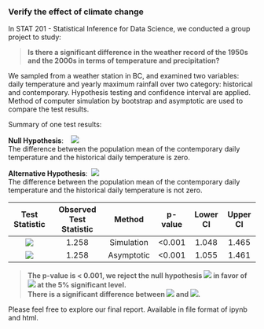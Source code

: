 ### Verify the effect of climate change

In STAT 201 - Statistical Inference for Data Science, we conducted a group project to study:  
> **Is there a significant difference in the weather record of the 1950s and the 2000s in terms of temperature and precipitation?**
  
We sampled from a weather station in BC, and examined two variables: daily temperature and yearly maximum rainfall over two category: historical and contemporary. Hypothesis testing and confidence interval are applied. Method of computer simulation by bootstrap and asymptotic are used to compare the test results. 

Summary of one test results: 
  
**Null Hypothesis**:     <img src="https://render.githubusercontent.com/render/math?math=H_0^{1}: \mu_{ct} - \mu_{ht} = 0">  
The difference between the population mean of the contemporary daily temperature and the historical daily temperature is zero.  
  
**Alternative Hypothesis**:  <img src="https://render.githubusercontent.com/render/math?math=H_A^{1}: \mu_{ct} - \mu_{ht} \neq 0">  
The difference between the population mean of the contemporary daily temperature and the historical daily temperature is not zero.  

| Test Statistic    | Observed Test Statistic |Method  | p-value | Lower CI  |  Upper CI
| :----------: | :----------: | :----------: |:----------:| :---------:| :---------:
| <img src="https://render.githubusercontent.com/render/math?math=\bar{x}_{ct} - \bar{x}_{ht}">  | 1.258 |Simulation|<0.001|1.048|1.465|
| <img src="https://render.githubusercontent.com/render/math?math=\bar{x}_{ct} - \bar{x}_{ht}">  | 1.258 |Asymptotic |<0.001|1.055|1.461|
>**The p-value is < 0.001, we reject the null hypothesis <img src="https://render.githubusercontent.com/render/math?math=H_0^{1}"> in favor of <img src="https://render.githubusercontent.com/render/math?math=H_A^{1}"> at the 5% significant level.  
There is a significant difference between <img src="https://render.githubusercontent.com/render/math?math=\mu_{ct}"> and <img src="https://render.githubusercontent.com/render/math?math=\mu_{ht}">.**  
  
Please feel free to explore our final report. Available in file format of ipynb and html. 
